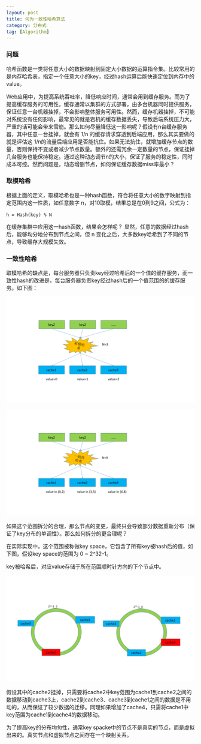 ```yaml
---
layout: post
title: 何为一致性哈希算法 
category: 分布式
tag: [Algorithm]
---
```


### 问题

哈希函数是一类将任意大小的数据映射到固定大小数据的运算指令集。比较常用的是内存哈希表，指定一个任意大小的key，经过hash运算后能快速定位到内存中的value。

Web应用中，为提高系统吞吐率，降低响应时间，通常会用到缓存服务。而为了提高缓存服务的可用性，缓存通常以集群的方式部署，由多台机器同时提供服务，保证任意一台机器挂掉，不会影响整体服务可用性。然而，缓存机器挂掉，不可能对系统没有任何影响，最常见的就是宕机的缓存数据丢失，导致后端系统压力大，严重的话可能会带来雪崩。那么如何尽量降低这一影响呢？假设有n台缓存服务器，其中任意一台挂掉，就会有 1/n 的缓存请求穿透到后端应用，那么其实要做的就是评估这 1/n的流量后端应用是否能抗住。如果无法抗住，就增加缓存节点的数量，否则保持不变或者减少节点数量。额外的还需冗余一定数量的节点，保证挂掉几台服务也能保持稳定。通过这种动态调节n的大小，保证了服务的稳定性，同时成本可控。然而问题是，动态增删节点，如何保证缓存数据miss率最小？

### 取模哈希
根据上面的定义，取模哈希也是一种hash函数，符合将任意大小的数字映射到指定范围内这一性质，如任意数字 n，对10取模，结果总是在0到9之间，公式为：

	h = Hash(key) % N

在缓存集群中应用这一hash函数，结果会怎样呢？
显然，任意的数据经过hash后，能够均分地分布到节点之间，但 n 变化之后，大多数key哈希到了不同的节点，导致缓存大规模失效。

### 一致性哈希
取模哈希的缺点是，每台服务器只负责key经过哈希后的一个值的缓存服务，而一致性hash的改进是，每台服务器负责key经过hash后的一个值范围的的缓存服务。如下图：

![mod_hash](/assets/images/mod_hash.png)

![consistent_hash](/assets/images/consistent_hash.png)

如果这个范围拆分的合理，那么节点的变更，最终只会导致部分数据重新分布（保证了key分布的单调性）。那么如何拆分的更合理呢？

在实际实现中，这个范围被称做key space，它包含了所有key被hash后的值，如下图，假设key space的范围为 0 ~ 2^32-1。

key被哈希后，对应value存储于所在范围顺时针方向的下个节点中。

![consistent_hash](/assets/images/consistent_hash1.jpg)

假设其中的cache2挂掉，只需要将cache2中key范围为cache1到cache2之间的数据移动到cache3上，cache2到cache3、cache3到cache1之间的数据是不用动的，从而保证了较少数据的迁移。同理如果增加了cache4，只需将cache1中key范围为cache1到cache4的数据移动。

为了提高key的分布均匀性，通常key spacke中的节点不是真实的节点，而是虚拟出来的。真实节点和虚拟节点之间存在一个映射关系。



